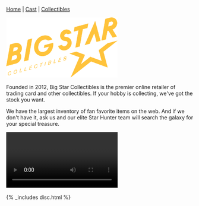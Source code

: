 [Home](index.md) | [Cast](Cast.md) | [Collectibles](Collectibles.md)

<img src="images/logo_bigstar.svg" alt="StarGazers Logo" style ="width:300px;">


Founded in 2012, Big Star Collectibles is the premier online retailer of trading card and other collectibles. If your hobby is collecting, we've got the stock you want.

We have the largest inventory of fan favorite items on the web. And if we don't have it, ask us and our elite Star Hunter team will search the galaxy for your special treasure.

<video src="images/video.mp4" controls></video>

{% _includes disc.html %}


